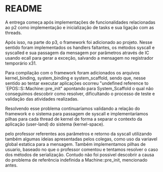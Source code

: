 # README

A entrega começa após implementações de funcionalidades relacionadas
ao p2 como implementação e inicialização de tasks e sua ligação com
as threads.

Após isso, na parte do p3, o framework foi adicionado ao projeto.
Nesse sentido foram implementados os handlers faltantes, os métodos
syscall e syscalled e sua passagem da mensagem por parâmetros através
de IC usando ecall para gerar a exceção, salvando a mensagem no
registrador temporário x31.

Para compilação com o framework foram adicionados os arquivos kernel_binding,
system_binding e system_scaffold, sendo que, nesse sentido ao tentar executar
aplicações ocorreu "undefined reference to `EPOS::S::Machine::pre_init" apontando 
para System_Scaffold o qual não conseguimos descobrir como resolver, dificultando o 
processo de teste e validação das atividades realizadas.

Resolvendo esse problema continuaríamos validando a relação do framework e
o sistema para passagem de syscall e implementaríamos pilhas para cada thread
de kernel de forma a separar o contexto da aplicação (user-land) do sistema
(kernel-space).

pelo professor referentes aos parâmetros e retorno da syscall utilizando também
algumas ideias apresentadas pelos colegas, como uso da variavel global estatica para 
a mensagem. Também implementamos pilhas de usuario, baseado no que o professor comentou e tentamos resolver o caso dos métodos de serialização. Contudo não
foi possivel descobrir a causa do problema de referência indefinida a Machine::pre_init, mencionado antes.
